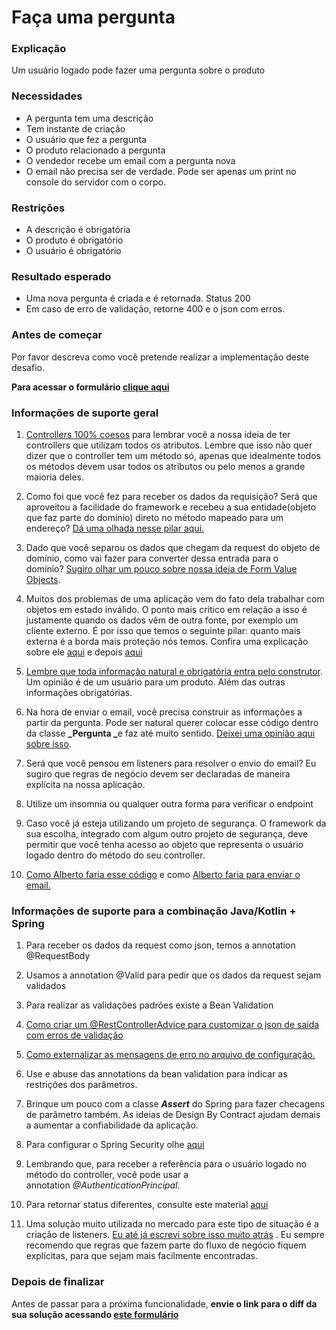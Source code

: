 # Faça uma pergunta

### **Explicação**

Um usuário logado pode fazer uma pergunta sobre o produto

### Necessidades

*   A pergunta tem uma descrição
*   Tem instante de criação
*   O usuário que fez a pergunta
*   O produto relacionado a pergunta
*   O vendedor recebe um email com a pergunta nova
*   O email não precisa ser de verdade. Pode ser apenas um print no console do servidor com o corpo.

### Restrições

*   A descrição é obrigatória
*   O produto é obrigatório
*   O usuário é obrigatório

### Resultado esperado

*   Uma nova pergunta é criada e é retornada. Status 200
*   Em caso de erro de validação, retorne 400 e o json com erros.

### Antes de começar

Por favor descreva como você pretende realizar a implementação deste desafio. 
  
  **Para acessar o formulário [clique aqui](https://forms.gle/fd5KpTFcxALVJuW68)**

### Informações de suporte geral

1.  [Controllers 100% coesos](https://youtu.be/NNKG2TFctfo) para lembrar você a nossa ideia de ter controllers que utilizam todos os atributos. Lembre que isso não quer dizer que o controller tem um método só, apenas que idealmente todos os métodos devem usar todos os atributos ou pelo menos a grande maioria deles.

2.  Como foi que você fez para receber os dados da requisição? Será que aproveitou a facilidade do framework e recebeu a sua entidade(objeto que faz parte do domínio) direto no método mapeado para um endereço? [Dá uma olhada nesse pilar aqui.](https://youtu.be/AzyHKZwNg1A)

3.  Dado que você separou os dados que chegam da request do objeto de domínio, como vai fazer para converter dessa entrada para o domínio? [Sugiro olhar um pouco sobre nossa ideia de Form Value Objects](https://youtu.be/kzjSxBDQXp8).

4.  Muitos dos problemas de uma aplicação vem do fato dela trabalhar com objetos em estado inválido. O ponto mais crítico em relação a isso é justamente quando os dados vêm de outra fonte, por exemplo um cliente externo. É por isso que temos o seguinte pilar: quanto mais externa é a borda mais proteção nós temos. Confira uma explicação sobre ele [aqui](https://youtu.be/XPXOhvrJT1w) e depois [aqui](https://youtu.be/kkKqo80whqo)

5.  [Lembre que toda informação natural e obrigatória entra pelo construtor](https://youtu.be/NoKjl0xMt6w). Um opinião é de um usuário para um produto. Além das outras informações obrigatórias. 

6.  Na hora de enviar o email, você precisa construir as informações a partir da pergunta. Pode ser natural querer colocar esse código dentro da classe **_Pergunta _**​​e faz até muito sentido. [Deixei uma opinião aqui sobre isso](https://youtu.be/iyM12hm0Jig).

7.  Será que você pensou em listeners para resolver o envio do email? Eu sugiro que regras de negócio devem ser declaradas de maneira explícita na nossa aplicação. 

8.  Utilize um insomnia ou qualquer outra forma para verificar o endpoint

9.  Caso você já esteja utilizando um projeto de segurança. O framework da sua escolha, integrado com algum outro projeto de segurança, deve permitir que você tenha acesso ao objeto que representa o usuário logado dentro do método do seu controller. 

10.  [Como Alberto faria esse código](https://youtu.be/-twyU9WPq8w) e como [Alberto faria para enviar o email.](https://youtu.be/5xOEBFlEHik) 

### Informações de suporte para a combinação Java/Kotlin + Spring​

1.  Para receber os dados da request como json, temos a annotation @RequestBody

2.  Usamos a annotation @Valid para pedir que os dados da request sejam validados

3.  Para realizar as validações padrões existe a Bean Validation

4.  [Como criar um @RestControllerAdvice para customizar o json de saída com erros de validação](https://youtu.be/H6aM-4RaRrE)

5.  [Como externalizar as mensagens de erro no arquivo de configuração.](https://youtu.be/FO4HnZNCvoo)

6.  Use e abuse das annotations da bean validation para indicar as restrições dos parâmetros. 

7.  Brinque um pouco com a classe **_Assert_**​ ​do Spring para fazer checagens de parâmetro também. As ideias de Design By Contract ajudam demais a aumentar a confiabilidade da aplicação.

8.  Para configurar o Spring Security olhe [aqui](https://youtu.be/0I--CLsqC7w)

9.  Lembrando que, para receber a referência para o usuário logado no método do controller, você pode usar a annotation _@AuthenticationPrincipal_​.

10.  Para retornar status diferentes, consulte este material [aqui](https://youtu.be/CWe1yokaPf4)

11.  Uma solução muito utilizada no mercado para este tipo de situação é a criação de listeners. [Eu até já escrevi sobre isso muito atrás](https://domineospring.wordpress.com/2015/06/08/lidando-com-eventos-dentro-do-spring/) . Eu sempre recomendo que regras que fazem parte do fluxo de negócio fiquem explícitas, para que sejam mais facilmente encontradas.

### Depois de finalizar

Antes de passar para a próxima funcionalidade, **envie o link para o diff da sua solução acessando [este formulário](https://forms.gle/HdPxdRk5XFTZXEie9)**

